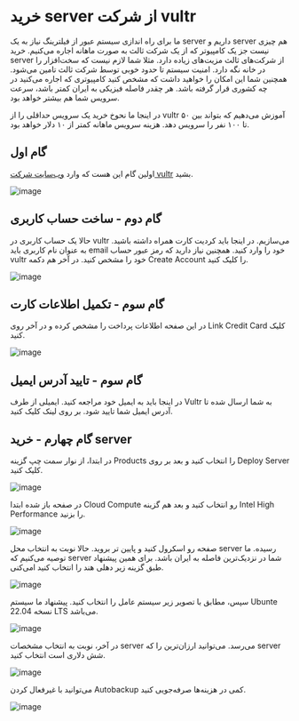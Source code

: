 # خرید server از شرکت vultr

ما برای راه اندازی سیستم عبور از فیلترینگ نیاز به یک server داریم و server هم چیزی نیست جز یک کامپیوتر که از یک شرکت ثالث به صورت ماهانه اجاره می‌کنیم. خرید server از شرکت‌های ثالث مزیت‌های زیاده دارد. مثلا شما لازم نیست که سخت‌افزار را در خانه نگه دارد. امنیت سیستم تا حدود خوبی توسط شرکت ثالث تامین می‌شود. همچنین شما این امکان را خواهید داشت که مشخص کنید کامپیوتری که اجاره می‌کنید در چه کشوری قرار گرفته باشد. هر چقدر فاصله فیزیکی به ایران کمتر باشد، سرعت سرویس شما هم بیشتر خواهد بود.

در اینجا ما نحوخ خرید یک سرویس حداقلی را از vultr آموزش می‌دهیم که بتواند بین ۵۰ تا ۱۰۰ نفر را سرویس دهد. هزینه سرویس ماهانه کمتر از ۱۰ دلار خواهد بود.

## گام اول
اولین گام این هست که وارد [وب‌سایت شرکت vultr](https://www.vultr.com/) بشید.

![image](https://user-images.githubusercontent.com/118040490/202649857-64a6bc5a-e2ba-491f-bc8e-f4b2182805ba.png)


## گام دوم - ساخت حساب کاربری
حالا یک حساب کاربری در vultr می‌سازیم. در اینجا باید کردیت‌ کارت همراه‌ داشته باشید. 
به عنوان نام کاربری باید email خود را وارد کنید. همچنین نیاز دارید که رمز عبور حساب vultr خود را مشخص کنید. در آخر هم دکمه Create Account را کلیک کنید.

![image](https://user-images.githubusercontent.com/118040490/202650479-d807d289-887f-412e-8b31-5aef58cdcc1a.png)

## گام سوم - تکمیل اطلاعات کارت

در این صفحه اطلاعات پرداخت را مشخص کرده و در آخر روی Link Credit Card کلیک کنید.

![image](https://user-images.githubusercontent.com/118040490/202650977-b3fe7c29-ef41-4fc7-8759-09e15619a686.png)

## گام سوم - تایید آدرس ایمیل
در اینجا باید به ایمیل خود مراجعه کنید. ایمیلی از طرف Vultr به شما ارسال شده تا آدرس ایمیل شما تایید شود. بر روی لینک کلیک کنید.


## گام چهارم - خرید server

در ابتدا، از نوار سمت چپ گزینه Products را انتخاب کنید و بعد بر روی Deploy Server کلیک کنید.

![image](https://user-images.githubusercontent.com/118040490/202651690-40addce8-3b9c-4782-af6f-1eb4537fa9a7.png)

در صفحه باز شده ابتدا Cloud Compute رو انتخاب کنید و بعد هم گزینه Intel High Performance را بزنید.

![image](https://user-images.githubusercontent.com/118040490/202652163-0baf1657-85e5-47c7-bb1d-6f4cddb10e34.png)

صفحه رو اسکرول کنید و پایین تر بروید. حالا نوبت به انتخاب محل server رسیده. ما توصیه می‌کنیم که server شما در نزدیک‌ترین فاصله به ایران باشد. برای همین پیشنهاد می‌کنیl طبق گزینه زیر دهلی هند را انتخاب کنید.

![image](https://user-images.githubusercontent.com/118040490/202653326-fdc71777-b18b-4814-8d64-f48b62a34fc0.png)


سپس، مطابق با تصویر زیر سیستم عامل را انتخاب کنید. پیشنهاد ما سیستم Ubunte نسخه 22.04 LTS می‌باشد.

![image](https://user-images.githubusercontent.com/118040490/202653834-a7ccd199-96d2-4e8f-9889-fec5b5110fbd.png)

در آخر، نوبت به انتخاب مشخصات server می‌رسد. می‌توانید ارزان‌ترین را که server شش دلاری است انتخاب کنید.

![image](https://user-images.githubusercontent.com/118040490/202654079-c139b1b9-5e32-46e9-b30b-94a5c58805c3.png)

می‌توانید با غیرفعال کردن Autobackup کمی در هزینه‌ها صرفه‌جویی کنید.

![image](https://user-images.githubusercontent.com/118040490/202654289-ffc56284-90f7-4711-8cd9-a1fd80e83589.png)


